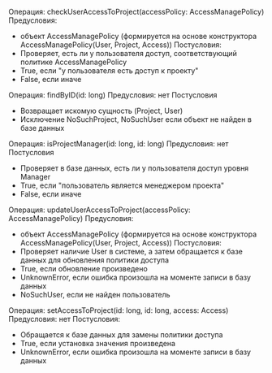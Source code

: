 Операция: checkUserAccessToProject(accessPolicy: AccessManagePolicy)
Предусловия: 
+ объект AccessManagePolicy (формируется на основе конструктора AccessManagePolicy(User, Project, Access))
Постусловия:
+ Проверяет, есть ли у пользователя доступ, соответствующий политике AccessManagePolicy
+ True, если "у пользователя есть доступ к проекту"
+ False, если иначе


Операция: findByID(id: long)
Предусловия: нет
Постусловия
+ Возвращает искомую сущность (Project, User)
+ Исключение NoSuchProject, NoSuchUser если объект не найден в базе данных

Операция: isProjectManager(id: long, id: long)
Предусловия: нет
Постусловия
+ Проверяет в базе данных, есть ли у пользователя доступ уровня Manager
+ True, если "пользователь является менеджером проекта"
+ False, если иначе


Операция: updateUserAccessToProject(accessPolicy: AccessManagePolicy)
Предусловия: 
+ объект AccessManagePolicy (формируется на основе конструктора AccessManagePolicy(User, Project, Access))
Постусловия:
+ Проверяет наличие User в системе, а затем обращается к базе данных для обновления политики доступа
+ True, если обновление произведено
+ UnknownError, если ошибка произошла на моменте записи в базу данных 
+ NoSuchUser, если не найден пользователь

Операция: setAccessToProject(id: long, id: long, access: Access)
Предусловия: нет
Постусловия:
+ Обращается к базе данных для замены политики доступа
+ True, если установка значения произведена
+ UnknownError, если ошибка произошла на моменте записи в базу данных 




